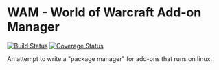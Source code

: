 WAM - World of Warcraft Add-on Manager
======================================

[![Build Status](https://travis-ci.org/teozkr/wam.png?branch=master)](https://travis-ci.org/teozkr/wam)
[![Coverage Status](https://coveralls.io/repos/teozkr/wam/badge.png?branch=master)](https://coveralls.io/r/teozkr/wam?branch=master)

An attempt to write a "package manager" for add-ons that runs on linux.